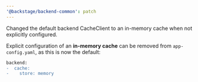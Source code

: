 ```yaml
---
'@backstage/backend-common': patch
---
```


Changed the default backend CacheClient to an in-memory cache when not explicitly configured.

Explicit configuration of an **in-memory cache** can be removed from `app-config.yaml`, as this is now the default:

```diff
backend:
-  cache:
-    store: memory
```
